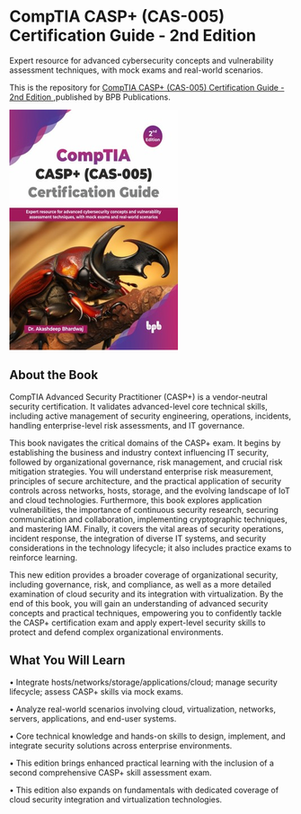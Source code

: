 # CompTIA CASP+ (CAS-005) Certification Guide - 2nd Edition

Expert resource for advanced cybersecurity concepts and vulnerability assessment techniques, with mock exams and real-world scenarios.

This is the repository for [CompTIA CASP+ (CAS-005) Certification Guide - 2nd Edition
](https://bpbonline.com/products/comptia-casp-cas-005-certification-guide?variant=44619082105032),published by BPB Publications.

<img src="9789365899870.jpg">

## About the Book
CompTIA Advanced Security Practitioner (CASP+) is a vendor-neutral security certification. It validates advanced-level core technical skills, including active management of security engineering, operations, incidents, handling enterprise-level risk assessments, and IT governance. 

This book navigates the critical domains of the CASP+ exam. It begins by establishing the business and industry context influencing IT security, followed by organizational governance, risk management, and crucial risk mitigation strategies. You will understand enterprise risk measurement, principles of secure architecture, and the practical application of security controls across networks, hosts, storage, and the evolving landscape of IoT and cloud technologies. Furthermore, this book explores application vulnerabilities, the importance of continuous security research, securing communication and collaboration, implementing cryptographic techniques, and mastering IAM. Finally, it covers the vital areas of security operations, incident response, the integration of diverse IT systems, and security considerations in the technology lifecycle; it also includes practice exams to reinforce learning.

This new edition provides a broader coverage of organizational security, including governance, risk, and compliance, as well as a more detailed examination of cloud security and its integration with virtualization. By the end of this book, you will gain an understanding of advanced security concepts and practical techniques, empowering you to confidently tackle the CASP+ certification exam and apply expert-level security skills to protect and defend complex organizational environments.

## What You Will Learn
• Integrate hosts/networks/storage/applications/cloud; manage security lifecycle; assess CASP+ skills via mock exams.

• Analyze real-world scenarios involving cloud, virtualization, networks, servers, applications, and end-user systems. 

• Core technical knowledge and hands-on skills to design, implement, and integrate security solutions across enterprise environments.

• This edition brings enhanced practical learning with the inclusion of a second comprehensive CASP+ skill assessment exam.

• This edition also expands on fundamentals with dedicated coverage of cloud security integration and virtualization technologies.
